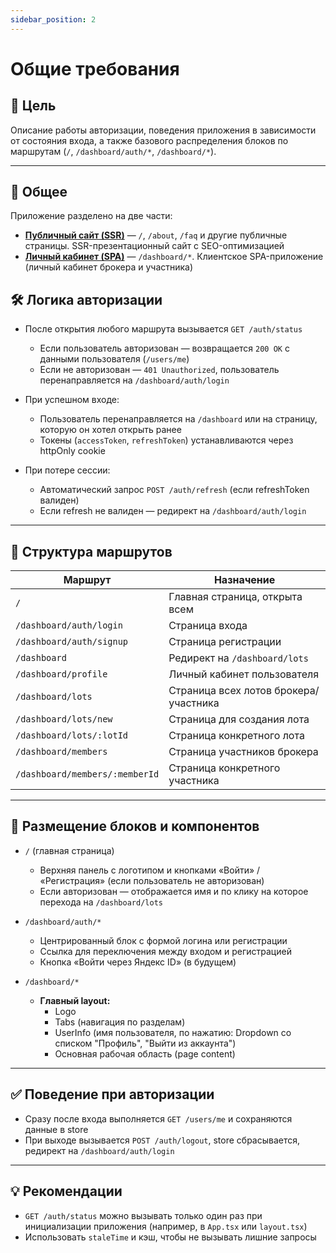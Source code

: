 ```yaml
---
sidebar_position: 2
---
```


# Общие требования

## 🎯 Цель

Описание работы авторизации, поведения приложения в зависимости от состояния входа, а также базового распределения
блоков по маршрутам (`/`, `/dashboard/auth/*`, `/dashboard/*`).

---

## 🔵 Общее

Приложение разделено на две части:

- [**Публичный сайт (SSR)**](/docs/category/functional-spec/ssr-app) — `/`, `/about`, `/faq` и другие публичные
  страницы. SSR-презентационный сайт с SEO-оптимизацией
- [**Личный кабинет (SPA)**](/docs/category/functional-spec/spa-app) — `/dashboard/*`. Клиентское SPA-приложение (личный
  кабинет брокера и участника)

## 🛠️ Логика авторизации

- После открытия любого маршрута вызывается `GET /auth/status`
    - Если пользователь авторизован — возвращается `200 OK` с данными пользователя (`/users/me`)
    - Если не авторизован — `401 Unauthorized`, пользователь перенаправляется на `/dashboard/auth/login`

- При успешном входе:
    - Пользователь перенаправляется на `/dashboard` или на страницу, которую он хотел открыть ранее
    - Токены (`accessToken`, `refreshToken`) устанавливаются через httpOnly cookie

- При потере сессии:
    - Автоматический запрос `POST /auth/refresh` (если refreshToken валиден)
    - Если refresh не валиден — редирект на `/dashboard/auth/login`

---

## 🔗 Структура маршрутов

| Маршрут                        | Назначение                            |
|--------------------------------|---------------------------------------|
| `/`                            | Главная страница, открыта всем        |
| `/dashboard/auth/login`        | Страница входа                        |
| `/dashboard/auth/signup`       | Страница регистрации                  |
| `/dashboard`                   | Редирект на `/dashboard/lots`         |
| `/dashboard/profile`           | Личный кабинет пользователя           |
| `/dashboard/lots`              | Страница всех лотов брокера/участника |
| `/dashboard/lots/new`          | Страница для создания лота            |
| `/dashboard/lots/:lotId`       | Страница конкретного лота             |
| `/dashboard/members`           | Страница участников брокера           |
| `/dashboard/members/:memberId` | Страница конкретного участника        |

---

## 🧱 Размещение блоков и компонентов

- `/` (главная страница)
    - Верхняя панель с логотипом и кнопками «Войти» / «Регистрация» (если пользователь не авторизован)
    - Если авторизован — отображается имя и по клику на которое перехода на `/dashboard/lots`

- `/dashboard/auth/*`
    - Центрированный блок с формой логина или регистрации
    - Ссылка для переключения между входом и регистрацией
    - Кнопка «Войти через Яндекс ID» (в будущем)

- `/dashboard/*`
    - **Главный layout:**
        - Logo
        - Tabs (навигация по разделам)
        - UserInfo (имя пользователя, по нажатию: Dropdown со списком "Профиль", "Выйти из аккаунта")
        - Основная рабочая область (page content)

---

## ✅ Поведение при авторизации

- Сразу после входа выполняется `GET /users/me` и сохраняются данные в store
- При выходе вызывается `POST /auth/logout`, store сбрасывается, редирект на `/dashboard/auth/login`

---

## 💡 Рекомендации

- `GET /auth/status` можно вызывать только один раз при инициализации приложения (например, в `App.tsx` или
  `layout.tsx`)
- Использовать `staleTime` и кэш, чтобы не вызывать лишние запросы